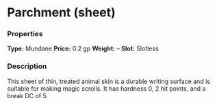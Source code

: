 ﻿---
Title: "Parchment (sheet)"
Type: "Mundane"
Price: "0.2 gp"
Weight: "–"
Slot: "Slotless"
Description: |
  "This sheet of thin, treated animal skin is a durable writing surface and is suitable for making magic scrolls. It has hardness 0, 2 hit points, and a break DC of 5."
Sources: "['Core Rulebook', 'Ultimate Equipment']"
---

# Parchment (sheet)

### Properties

**Type:** Mundane **Price:** 0.2 gp **Weight:** – **Slot:** Slotless

### Description

This sheet of thin, treated animal skin is a durable writing surface and is suitable for making magic scrolls. It has hardness 0, 2 hit points, and a break DC of 5.

